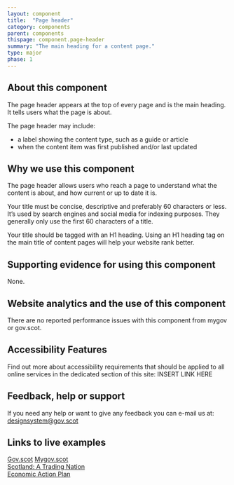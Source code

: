 ```yaml
---
layout: component
title:  "Page header"
category: components
parent: components
thispage: component.page-header
summary: "The main heading for a content page."
type: major
phase: 1
---
```


## About this component
The page header appears at the top of every page and is the main heading. It tells users what the page is about.   

The page header may include:
* a label showing the content type, such as a guide or article
* when the content item was first published and/or last updated

## Why we use this component
The page header allows users who reach a page to understand what the content is about, and how current or up to date it is.  

Your title must be concise, descriptive and preferably 60 characters or less. It’s used by search engines and social media for indexing purposes. They generally only use the first 60 characters of a title.  

Your title should be tagged with an H1 heading. Using an H1 heading tag on the main title of content pages will help your website rank better.   

## Supporting evidence for using this component
None.  

## Website analytics and the use of this component
There are no reported performance issues with this component from mygov or gov.scot.  

## Accessibility Features
Find out more about accessibility requirements that should be applied to all online services in the dedicated section of this site: INSERT LINK HERE

## Feedback, help or support
If you need any help or want to give any feedback you can e-mail us at:
[designsystem@gov.scot](mailto:designsystem@gov.scot)

## Links to live examples
[Gov.scot](https://www.gov.scot/publications/scotlands-energy-future-fm-speech-all-energy-conference/)
[Mygov.scot](https://www.mygov.scot/learn-gaelic/)  
[Scotland: A Trading Nation](https://tradingnation.mygov.scot/why-exporting-is-important/)  
[Economic Action Plan](https://economicactionplan.mygov.scot/innovation/driving-business-innovation/)
